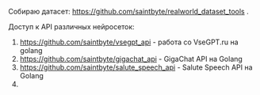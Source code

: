 Собираю датасет: https://github.com/saintbyte/realworld_dataset_tools . 

Доступ к API различных нейросеток:

1. https://github.com/saintbyte/vsegpt_api - работа со VseGPT.ru на golang
2. https://github.com/saintbyte/gigachat_api - GigaChat API на Golang
3. https://github.com/saintbyte/salute_speech_api - Salute Speech API на Golang
4. 

